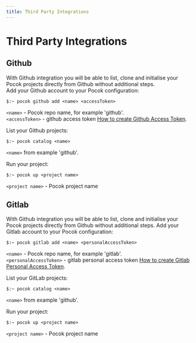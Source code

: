 ```yaml
---
title: Third Party Integrations
---
```

# Third Party Integrations
## Github
With Github integration you will be able to list, clone and initialise your Pocok projects directly from Github without additional steps.  
Add your Github account to your Pocok configuration:
```
$:~ pocok github add <name> <accessToken>
```
`<name>` - Pocok repo name, for example 'github'.  
`<accessToken>` - github access token [How to create Github Access Token](https://help.github.com/articles/creating-a-personal-access-token-for-the-command-line/).  

List your Github projects:
```
$:~ pocok catalog <name>
```
`<name>` from example 'github'.

Run your project:
```
$:~ pocok up <project name>
```
`<project name>` - Pocok project name

## Gitlab
With Github integration you will be able to list, clone and initialise your Pocok projects directly from Github without additional steps.
Add your Gitlab account to your Pocok configuration:
```
$:~ pocok gitlab add <name> <personalAccessToken>
```
`<name>` - Pocok repo name, for example 'gitlab'.  
`<personalAccessToken>` - gitlab personal access token [How to create Gitlab Personal Access Token](https://docs.gitlab.com/ee/user/profile/personal_access_tokens.html).

List your GitLab projects:
```
$:~ pocok catalog <name>
```
`<name>` from example 'github'.

Run your project:
```
$:~ pocok up <project name>
```
`<project name>` - Pocok project name